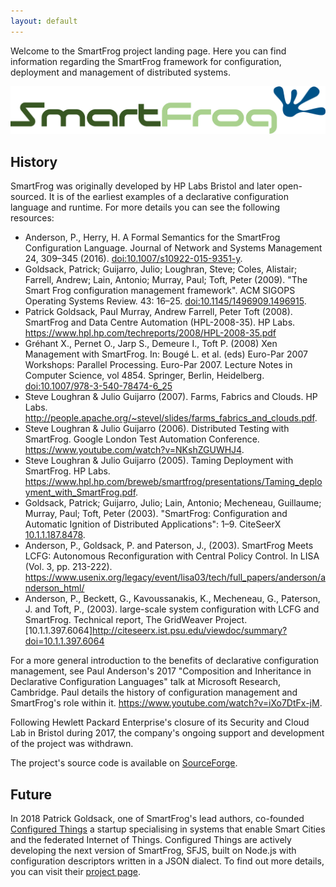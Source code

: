 ```yaml
---
layout: default
---
```


Welcome to the SmartFrog project landing page. Here you can find information regarding the SmartFrog framework for configuration, deployment and management of distributed systems.

![smartfrog logo](resources/images/smartfrog_full_colour.svg)

## History

SmartFrog was originally developed by HP Labs Bristol and later open-sourced. It is of the earliest examples of a declarative configuration language and runtime. For more details you can see the following resources:
- Anderson, P., Herry, H. A Formal Semantics for the SmartFrog Configuration Language. Journal of Network and Systems Management 24, 309–345 (2016). [doi:10.1007/s10922-015-9351-y](https://doi.org/10.1007/s10922-015-9351-y).
- Goldsack, Patrick; Guijarro, Julio; Loughran, Steve; Coles, Alistair; Farrell, Andrew; Lain, Antonio; Murray, Paul; Toft, Peter (2009). "The Smart Frog configuration management framework". ACM SIGOPS Operating Systems Review. 43: 16–25. [doi:10.1145/1496909.1496915](https://doi.org/10.1145%2F1496909.1496915).
- Patrick Goldsack, Paul Murray, Andrew Farrell, Peter Toft (2008). SmartFrog and Data Centre Automation (HPL-2008-35). HP Labs. <https://www.hpl.hp.com/techreports/2008/HPL-2008-35.pdf>
- Gréhant X., Pernet O., Jarp S., Demeure I., Toft P. (2008) Xen Management with SmartFrog. In: Bougé L. et al. (eds) Euro-Par 2007 Workshops: Parallel Processing. Euro-Par 2007. Lecture Notes in Computer Science, vol 4854. Springer, Berlin, Heidelberg. [doi:10.1007/978-3-540-78474-6_25](https://doi.org/10.1007/978-3-540-78474-6_25)
- Steve Loughran & Julio Guijarro (2007). Farms, Fabrics and Clouds. HP Labs. <http://people.apache.org/~stevel/slides/farms_fabrics_and_clouds.pdf>.
- Steve Loughran & Julio Guijarro (2006). Distributed Testing with SmartFrog. Google London Test Automation Conference. <https://www.youtube.com/watch?v=NKshZGUWHJ4>.
- Steve Loughran & Julio Guijarro (2005). Taming Deployment with SmartFrog. HP Labs. <https://www.hpl.hp.com/breweb/smartfrog/presentations/Taming_deployment_with_SmartFrog.pdf>.
- Goldsack, Patrick; Guijarro, Julio; Lain, Antonio; Mecheneau, Guillaume; Murray, Paul; Toft, Peter (2003). "SmartFrog: Configuration and Automatic Ignition of Distributed Applications": 1–9. CiteSeerX [10.1.1.187.8478](https://citeseerx.ist.psu.edu/viewdoc/summary?doi=10.1.1.187.8478).
- Anderson, P., Goldsack, P. and Paterson, J., (2003). SmartFrog Meets LCFG: Autonomous Reconfiguration with Central Policy Control. In LISA (Vol. 3, pp. 213-222). <https://www.usenix.org/legacy/event/lisa03/tech/full_papers/anderson/anderson_html/>
- Anderson, P., Beckett, G., Kavoussanakis, K., Mecheneau, G., Paterson, J. and Toft, P., (2003). large-scale system configuration with LCFG and SmartFrog. Technical report, The GridWeaver Project. [10.1.1.397.6064]<http://citeseerx.ist.psu.edu/viewdoc/summary?doi=10.1.1.397.6064>

For a more general introduction to the benefits of declarative configuration management, see Paul Anderson's 2017 "Composition and Inheritance in Declarative Configuration Languages" talk at Microsoft Research, Cambridge. Paul details the history of configuration management and SmartFrog's role within it. <https://www.youtube.com/watch?v=iXo7DtFx-jM>. 

Following Hewlett Packard Enterprise's closure of its Security and Cloud Lab in Bristol during 2017, the company's ongoing support and development of the project was withdrawn.

The project's source code is available on [SourceForge](https://sourceforge.net/projects/smartfrog/).

## Future

In 2018 Patrick Goldsack, one of SmartFrog's lead authors, co-founded [Configured Things](https://configuredthings.com) a startup specialising in systems that enable Smart Cities and the federated Internet of Things. Configured Things are actively developing the next version of SmartFrog, SFJS, built on Node.js with configuration descriptors written in a JSON dialect. To find out more details, you can visit their [project page](https://www.configuredthings.com/smartfrog/).
